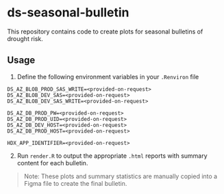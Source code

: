 # ds-seasonal-bulletin

This repository contains code to create plots for seasonal bulletins of drought risk. 

## Usage 

1. Define the following environment variables in your `.Renviron` file

```
DS_AZ_BLOB_PROD_SAS_WRITE=<provided-on-request>
DS_AZ_BLOB_DEV_SAS=<provided-on-request>
DS_AZ_BLOB_DEV_SAS_WRITE=<provided-on-request>

DS_AZ_DB_PROD_PW=<provided-on-request>
DS_AZ_DB_PROD_UID=<provided-on-request>
DS_AZ_DB_DEV_HOST=<provided-on-request>
DS_AZ_DB_PROD_HOST=<provided-on-request>

HDX_APP_IDENTIFIER=<provided-on-request>
```

2. Run `render.R` to output the appropriate `.html` reports with summary content for each bulletin. 

> Note: These plots and summary statistics are manually copied into a Figma file to create the final bulletin.